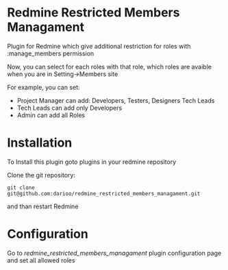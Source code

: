 Redmine Restricted Members Managament
=======

Plugin for Redmine which give additional restriction for roles with :manage_members permission

Now, you can select for each roles with that role, which roles are avaible when you are in Setting->Members site

For example, you can set:

* Project Manager can add:  Developers, Testers, Designers Tech Leads
* Tech Leads can add only Developers
* Admin can add all Roles

Installation
==============
To Install this plugin goto plugins in your redmine repository

Clone the git repository: 

`git clone git@github.com:darioo/redmine_restricted_members_managament.git`

and than restart Redmine

Configuration
==============

Go to *redmine_restricted_members_managament* plugin configuration page and set all allowed roles 

